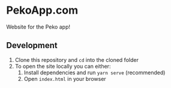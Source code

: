 # PekoApp.com

Website for the Peko app!

## Development

1. Clone this repository and `cd` into the cloned folder
2. To open the site locally you can either:
   1. Install dependencies and run `yarn serve` (recommended)
   2. Open `index.html` in your browser
